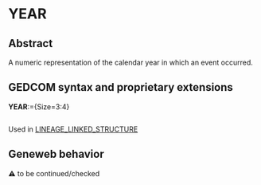 ﻿# YEAR
## Abstract
A numeric representation of the calendar year in which an event occurred.


## GEDCOM syntax and proprietary extensions

**YEAR**:={Size=3:4}
<pre>
</pre>
Used in <a href=Ged.LINEAGE_LINKED_STRUCTURE.md>LINEAGE_LINKED_STRUCTURE</a><br />
## Geneweb behavior



:warning: to be continued/checked

